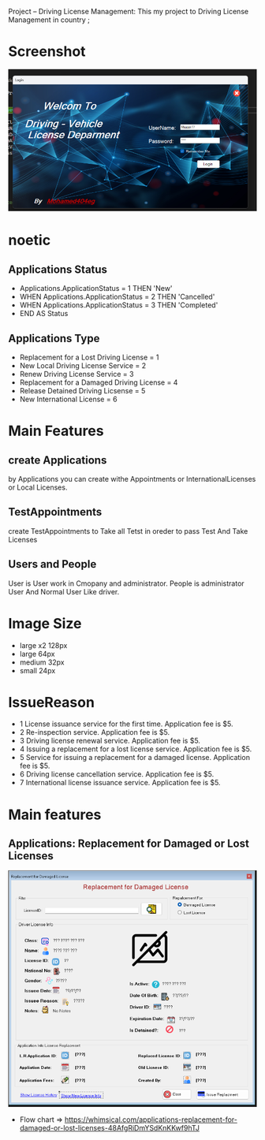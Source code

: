 Project – Driving License Management:
This my project to Driving License Management in country ;

# Screenshot

![Screenshot](Media/Screenshot.png)

# noetic


## Applications Status
- Applications.ApplicationStatus = 1 THEN 'New'
- WHEN Applications.ApplicationStatus = 2 THEN 'Cancelled'
- WHEN Applications.ApplicationStatus = 3 THEN 'Completed'
- END AS Status



## Applications Type
- Replacement for a Lost Driving License = 1
- New Local Driving License Service = 2
- Renew Driving License Service = 3
- Replacement for a Damaged Driving License = 4
- Release Detained Driving Licsense = 5
- New International License = 6


# Main Features 
## create Applications
by Applications you can create withe Appointments or  InternationalLicenses or Local Licenses.
## TestAppointments
create TestAppointments to Take all Tetst in oreder to pass Test And Take Licenses
## Users and People
User is User work in Cmopany and administrator.
People is administrator User And Normal User Like driver.
# Image Size

- large x2 128px
- large 64px
- medium 32px
- small 24px


# IssueReason

- 1 License issuance service for the first time. Application fee is $5.
- 2 Re-inspection service. Application fee is $5.
- 3 Driving license renewal service. Application fee is $5.
- 4 Issuing a replacement for a lost license service. Application fee is $5.
- 5 Service for issuing a replacement for a damaged license. Application fee is $5.
- 6 Driving license cancellation service. Application fee is $5.
- 7 International license issuance service. Application fee is $5.

# Main features

##    Applications: Replacement for Damaged or Lost Licenses 
![Screenshot](Media/Screenshot/Main%20features/Applications%20Replacement%20for%20Damaged%20or%20Lost%20Licenses/Applications%20Replacement%20for%20Damaged%20or%20Lost%20Licenses.png)
- Flow chart => https://whimsical.com/applications-replacement-for-damaged-or-lost-licenses-48AfgRiDmYSdKnKKwf9hTJ

